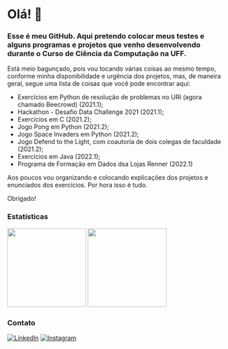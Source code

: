 # Olá! 👋

### Esse é meu GitHub. Aqui pretendo colocar meus testes e alguns programas e projetos que venho desenvolvendo durante o Curso de Ciência da Computação na UFF.

Está meio bagunçado, pois vou tocando várias coisas ao mesmo tempo, conforme minha disponibilidade e urgência dos projetos, mas, de maneira geral, segue uma lista de coisas que você pode encontrar aqui:

- Exercícios em Python de resolução de problemas no URI (agora chamado Beecrowd) (2021.1);
- Hackathon - Desafio Data Challenge 2021 (2021.1);
- Exercícios em C (2021.2);
- Jogo Pong em Python (2021.2);
- Jogo Space Invaders em Python (2021.2);
- Jogo Defend to the Light, com coautoria de dois colegas de faculdade (2021.2);
- Exercícios em Java (2022.1);
- Programa de Formação em Dados dsa Lojas Renner (2022.1)

Aos poucos vou organizando e colocando explicações dos projetos e enunciados dos exercícios. Por hora isso é tudo.

Obrigado!

### Estatísticas

<div>

 <img height="180em" src="https://github-readme-stats.vercel.app/api?username=NatanaelMendes&show_icons=true&theme=tokyonight"/>
 <img height="180em" src="https://github-readme-stats.vercel.app/api/top-langs/?username=NatanaelMendes&layout=compact&theme=tokyonight"/>
  
</div>

### Contato
[![LinkedIn](https://img.shields.io/badge/LinkedIn-0077B5?style=for-the-badge&logo=linkedin&logoColor=white)](https://www.linkedin.com/in/natanael-alves-1b6866a5/)
[![Instagram](https://img.shields.io/badge/Instagram-E4405F?style=for-the-badge&logo=instagram&logoColor=white)](https://www.instagram.com/natanael.amendes/)
